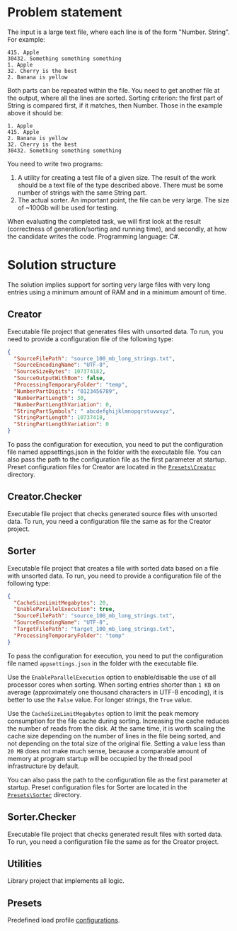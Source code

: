 # Problem statement
The input is a large text file, where each line is of the form "Number. String". For example:
```
415. Apple
30432. Something something something
1. Apple
32. Cherry is the best
2. Banana is yellow
```
Both parts can be repeated within the file. You need to get another file at the output, where all the lines
are sorted. Sorting criterion: the first part of String is compared first, if it matches, then Number.
Those in the example above it should be:
```
1. Apple
415. Apple
2. Banana is yellow
32. Cherry is the best
30432. Something something something
```
You need to write two programs:
1. A utility for creating a test file of a given size. The result of the work should be a text file of the type
described above. There must be some number of strings with the same String part.
2. The actual sorter. An important point, the file can be very large. The size of ~100Gb will be used for
testing.

When evaluating the completed task, we will first look at the result (correctness of generation/sorting
and running time), and secondly, at how the candidate writes the code. Programming language: C#.
# Solution structure
The solution implies support for sorting very large files with very long entries using a minimum amount of RAM and in a minimum amount of time.
## Creator
Executable file project that generates files with unsorted data. To run, you need to provide a configuration file of the following type:
```json
{
  "SourceFilePath": "source_100_mb_long_strings.txt",
  "SourceEncodingName": "UTF-8",
  "SourceSizeBytes": 107374182,
  "SourceOutputWithBom": false,
  "ProcessingTemporaryFolder": "temp",
  "NumberPartDigits": "0123456789",
  "NumberPartLength": 30,
  "NumberPartLengthVariation": 0,
  "StringPartSymbols": " abcdefghijklmnopqrstuvwxyz",
  "StringPartLength": 10737418,
  "StringPartLengthVariation": 0
}
```
To pass the configuration for execution, you need to put the configuration file named appsettings.json in the folder with the executable file.
You can also pass the path to the configuration file as the first parameter at startup. Preset configuration files for Creator are located in
the [`Presets\Creator`](https://github.com/TheSquidCombatant/LongFileSort/tree/main/Presets/Creator) directory.
## Creator.Checker
Executable file project that checks generated source files with unsorted data. To run, you need a configuration file the same as for the Creator project.
## Sorter
Executable file project that creates a file with sorted data based on a file with unsorted data. To run, you need to provide a configuration file of the following type:
```json
{
  "CacheSizeLimitMegabytes": 20,
  "EnableParallelExecution": true,
  "SourceFilePath": "source_100_mb_long_strings.txt",
  "SourceEncodingName": "UTF-8",
  "TargetFilePath": "target_100_mb_long_strings.txt",
  "ProcessingTemporaryFolder": "temp"
}
```
To pass the configuration for execution, you need to put the configuration file named `appsettings.json` in the folder with the executable file.

Use the `EnableParallelExecution` option to enable/disable the use of all processor cores when sorting. When sorting entries shorter than `1 KB` on average (approximately one thousand characters in UTF-8 encoding), it is better to use the `False` value. For longer strings, the `True` value.

Use the `CacheSizeLimitMegabytes` option to limit the peak memory consumption for the file cache during sorting. Increasing the cache reduces the number of reads from the disk. At the same time, it is worth scaling the cache size depending on the number of lines in the file being sorted, and not depending on the total size of the original file. Setting a value less than `20 MB` does not make much sense, because a comparable amount of memory at program startup will be occupied by the thread pool infrastructure by default.

You can also pass the path to the configuration file as the first parameter at startup. Preset configuration files for Sorter are located in the [`Presets\Sorter`](https://github.com/TheSquidCombatant/LongFileSort/tree/main/Presets/Sorter) directory.
## Sorter.Checker
Executable file project that checks generated result files with sorted data. To run, you need a configuration file the same as for the Creator project.
## Utilities
Library project that implements all logic.
## Presets
Predefined load profile [configurations](https://github.com/TheSquidCombatant/LongFileSort/tree/main/Presets).
